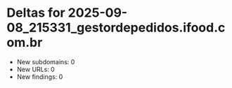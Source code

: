 # Deltas for 2025-09-08_215331_gestordepedidos.ifood.com.br
- New subdomains: 0
- New URLs: 0
- New findings: 0
